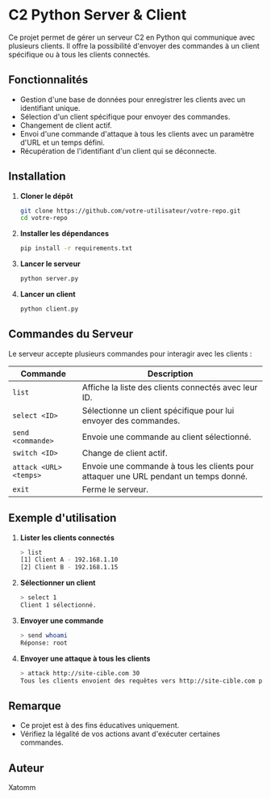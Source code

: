 # C2 Python Server & Client

Ce projet permet de gérer un serveur C2 en Python qui communique avec plusieurs clients. Il offre la possibilité d'envoyer des commandes à un client spécifique ou à tous les clients connectés.

## Fonctionnalités
- Gestion d'une base de données pour enregistrer les clients avec un identifiant unique.
- Sélection d'un client spécifique pour envoyer des commandes.
- Changement de client actif.
- Envoi d'une commande d'attaque à tous les clients avec un paramètre d'URL et un temps défini.
- Récupération de l'identifiant d'un client qui se déconnecte.

## Installation
1. **Cloner le dépôt**
   ```sh
   git clone https://github.com/votre-utilisateur/votre-repo.git
   cd votre-repo
   ```
2. **Installer les dépendances**
   ```sh
   pip install -r requirements.txt
   ```
3. **Lancer le serveur**
   ```sh
   python server.py
   ```
4. **Lancer un client**
   ```sh
   python client.py
   ```

## Commandes du Serveur

Le serveur accepte plusieurs commandes pour interagir avec les clients :

| Commande | Description |
|----------|-------------|
| `list` | Affiche la liste des clients connectés avec leur ID. |
| `select <ID>` | Sélectionne un client spécifique pour lui envoyer des commandes. |
| `send <commande>` | Envoie une commande au client sélectionné. |
| `switch <ID>` | Change de client actif. |
| `attack <URL> <temps>` | Envoie une commande à tous les clients pour attaquer une URL pendant un temps donné. |
| `exit` | Ferme le serveur. |

## Exemple d'utilisation

1. **Lister les clients connectés**
   ```sh
   > list
   [1] Client A - 192.168.1.10
   [2] Client B - 192.168.1.15
   ```
2. **Sélectionner un client**
   ```sh
   > select 1
   Client 1 sélectionné.
   ```
3. **Envoyer une commande**
   ```sh
   > send whoami
   Réponse: root
   ```
4. **Envoyer une attaque à tous les clients**
   ```sh
   > attack http://site-cible.com 30
   Tous les clients envoient des requêtes vers http://site-cible.com pendant 30 secondes.
   ```

## Remarque
- Ce projet est à des fins éducatives uniquement.
- Vérifiez la légalité de vos actions avant d'exécuter certaines commandes.

## Auteur
Xatomm 

